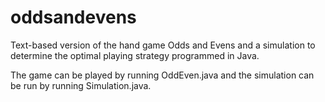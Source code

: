 # oddsandevens
Text-based version of the hand game Odds and Evens and a simulation to determine the optimal playing strategy programmed in Java.

The game can be played by running OddEven.java and the simulation can be run by running Simulation.java.
